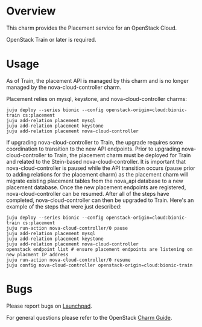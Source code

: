# Overview

This charm provides the Placement service for an OpenStack Cloud.

OpenStack Train or later is required.

# Usage

As of Train, the placement API is managed by this charm and is no longer managed
by the nova-cloud-controller charm.

Placement relies on mysql, keystone, and nova-cloud-controller charms:

    juju deploy --series bionic --config openstack-origin=cloud:bionic-train cs:placement
    juju add-relation placement mysql
    juju add-relation placement keystone
    juju add-relation placement nova-cloud-controller

If upgrading nova-cloud-controller to Train, the upgrade requires some coordination to
transition to the new API endpoints. Prior to upgrading nova-cloud-controller to Train,
the placement charm must be deployed for Train and related to the Stein-based
nova-cloud-controller. It is important that nova-cloud-controller is paused while the
API transition occurs (pause prior to adding relations for the placement charm) as the
placement charm will migrate existing placement tables from the nova_api database to a
new placement database. Once the new placement endpoints are registered,
nova-cloud-controller can be resumed. After all of the steps have completed,
nova-cloud-controller can then be upgraded to Train. Here's an example of the steps
that were just described:

    juju deploy --series bionic --config openstack-origin=cloud:bionic-train cs:placement
    juju run-action nova-cloud-controller/0 pause
    juju add-relation placement mysql
    juju add-relation placement keystone
    juju add-relation placement nova-cloud-controller
    openstack endpoint list # ensure placement endpoints are listening on new placment IP address
    juju run-action nova-cloud-controller/0 resume
    juju config nova-cloud-controller openstack-origin=cloud:bionic-train

# Bugs

Please report bugs on [Launchpad](https://bugs.launchpad.net/charm-placement/+filebug).

For general questions please refer to the OpenStack [Charm Guide](https://docs.openstack.org/charm-guide/latest/).
